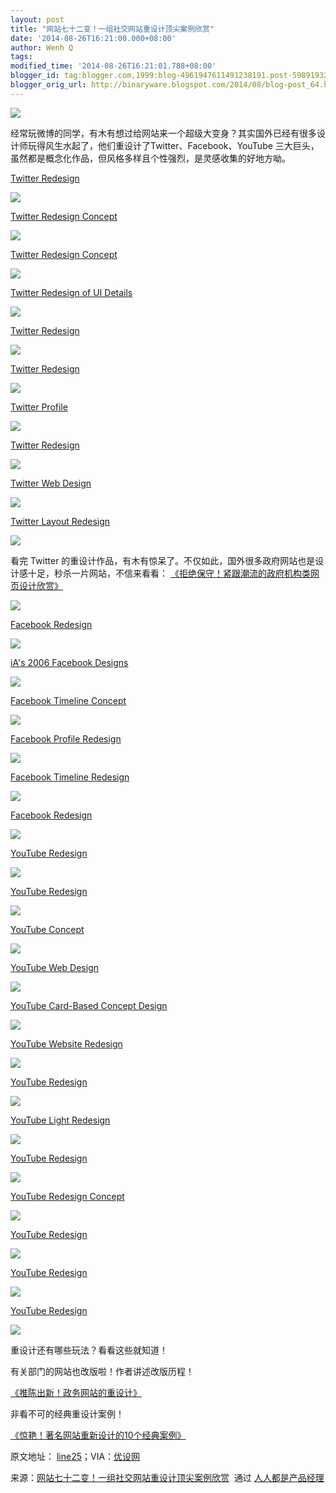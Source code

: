 ```yaml
---
layout: post
title: "网站七十二变！一组社交网站重设计顶尖案例欣赏"
date: '2014-08-26T16:21:00.000+08:00'
author: Wenh Q
tags:
modified_time: '2014-08-26T16:21:01.788+08:00'
blogger_id: tag:blogger.com,1999:blog-4961947611491238191.post-5989193244058237361
blogger_orig_url: http://binaryware.blogspot.com/2014/08/blog-post_64.html 
---
```


![](https://images-blogger-opensocial.googleusercontent.com/gadgets/proxy?url=http%3A%2F%2Fimage.woshipm.com%2Fwp-files%2F2014%2F08%2Faeb517645ee01a007de3413b62d9c9b7.jpg&container=blogger&gadget=a&rewriteMime=image%2F*)

经常玩微博的同学，有木有想过给网站来一个超级大变身？其实国外已经有很多设计师玩得风生水起了，他们重设计了Twitter、Facebook、YouTube
三大巨头，虽然都是概念化作品，但风格多样且个性强烈，是灵感收集的好地方呦。

[Twitter Redesign](http://nerby.com/project/twitter/)

![](https://images-blogger-opensocial.googleusercontent.com/gadgets/proxy?url=http%3A%2F%2Fimage.woshipm.com%2Fwp-files%2F2014%2F08%2Fdf74bf3fc5029472f5c8c73535fa695e.jpg&container=blogger&gadget=a&rewriteMime=image%2F*)

[Twitter Redesign
Concept](https://dribbble.com/shots/906225-twitter-redesign-concept)

![](https://images-blogger-opensocial.googleusercontent.com/gadgets/proxy?url=http%3A%2F%2Fimage.woshipm.com%2Fwp-files%2F2014%2F08%2F6ab451f58f8c210fa1454678fc9ad6ff.jpg&container=blogger&gadget=a&rewriteMime=image%2F*)

[Twitter Redesign
Concept](https://dribbble.com/shots/872001-Twitter-Redesign-Concept)

![](https://images-blogger-opensocial.googleusercontent.com/gadgets/proxy?url=http%3A%2F%2Fimage.woshipm.com%2Fwp-files%2F2014%2F08%2Ffad666316df4f012a93488d4b0aa8e7b.jpg&container=blogger&gadget=a&rewriteMime=image%2F*)

[Twitter Redesign of UI
Details](https://www.behance.net/gallery/14286087/Twitter-Redesign-of-UI-details)

![](https://images-blogger-opensocial.googleusercontent.com/gadgets/proxy?url=http%3A%2F%2Fimage.woshipm.com%2Fwp-files%2F2014%2F08%2F70bfbf598103e014653ac7fb706d6b5f.jpg&container=blogger&gadget=a&rewriteMime=image%2F*)

[Twitter
Redesign](https://dribbble.com/shots/1142625-Twitter-Redesign-2013/attachments/147207)

![](https://images-blogger-opensocial.googleusercontent.com/gadgets/proxy?url=http%3A%2F%2Fimage.woshipm.com%2Fwp-files%2F2014%2F08%2F6a528b6e8ca243df6ee11cae74b6fd6e.jpg&container=blogger&gadget=a&rewriteMime=image%2F*)

[Twitter
Redesign](https://dribbble.com/shots/1228316-Twitter-Redesign/attachments/165378)

![](https://images-blogger-opensocial.googleusercontent.com/gadgets/proxy?url=http%3A%2F%2Fimage.woshipm.com%2Fwp-files%2F2014%2F08%2F3d75a7688af64e523fc8adffc151c29f.jpg&container=blogger&gadget=a&rewriteMime=image%2F*)

[Twitter
Profile](https://dribbble.com/shots/1546643-Twitter-Profile/attachments/235943)

![](https://images-blogger-opensocial.googleusercontent.com/gadgets/proxy?url=http%3A%2F%2Fimage.woshipm.com%2Fwp-files%2F2014%2F08%2F5e2e8713a5b270e3169115f5fdc001f9.jpg&container=blogger&gadget=a&rewriteMime=image%2F*)

[Twitter
Redesign](https://dribbble.com/shots/1484139-Twitter-Redesign-Cleaner-version/attachments/222008)

![](https://images-blogger-opensocial.googleusercontent.com/gadgets/proxy?url=http%3A%2F%2Fimage.woshipm.com%2Fwp-files%2F2014%2F08%2Fb11a1c70b5013a7666aeec956516735e.jpg&container=blogger&gadget=a&rewriteMime=image%2F*)

[Twitter Web
Design](https://dribbble.com/shots/1027448-Twitter-Web-Design/attachments/123675)

![](https://images-blogger-opensocial.googleusercontent.com/gadgets/proxy?url=http%3A%2F%2Fimage.woshipm.com%2Fwp-files%2F2014%2F08%2Fd34f0111dca6cfd8c1ffbcf17da28ddc.jpg&container=blogger&gadget=a&rewriteMime=image%2F*)

[Twitter Layout
Redesign](https://dribbble.com/shots/1521386-Twitter-Layout-Redesign/attachments/229935)

![](https://images-blogger-opensocial.googleusercontent.com/gadgets/proxy?url=http%3A%2F%2Fimage.woshipm.com%2Fwp-files%2F2014%2F08%2F96e9d2a6e7e7018b4d22e9f001c189bd.jpg&container=blogger&gadget=a&rewriteMime=image%2F*)

看完 Twitter
的重设计作品，有木有惊呆了。不仅如此，国外很多政府网站也是设计感十足，秒杀一片网站，不信来看看：
[《拒绝保守！紧跟潮流的政府机构类网页设计欣赏》](http://www.uisdc.com/the-government-webpage-design)

![](https://images-blogger-opensocial.googleusercontent.com/gadgets/proxy?url=http%3A%2F%2Fimage.woshipm.com%2Fwp-files%2F2014%2F08%2Fa508523ee4a718186665fe8195431e14.jpg&container=blogger&gadget=a&rewriteMime=image%2F*)

[Facebook Redesign](http://nerby.com/project/facebook/)

![](https://images-blogger-opensocial.googleusercontent.com/gadgets/proxy?url=http%3A%2F%2Fimage.woshipm.com%2Fwp-files%2F2014%2F08%2F47c92ef2c81eb72a1fad85b23a95eba0.jpg&container=blogger&gadget=a&rewriteMime=image%2F*)

[iA's 2006 Facebook
Designs](http://ia.net/blog/ias-2006-facebook-designs-redesigned)

![](https://images-blogger-opensocial.googleusercontent.com/gadgets/proxy?url=http%3A%2F%2Fimage.woshipm.com%2Fwp-files%2F2014%2F08%2F8fb190c33663205cb85e974ac58fce40.jpg&container=blogger&gadget=a&rewriteMime=image%2F*)

[Facebook Timeline
Concept](https://dribbble.com/shots/1357526-Facebook-Timeline-Concept/attachments/193484)

![](https://images-blogger-opensocial.googleusercontent.com/gadgets/proxy?url=http%3A%2F%2Fimage.woshipm.com%2Fwp-files%2F2014%2F08%2Ff21d341377c3772a00a6cdf1bd94d57c.jpg&container=blogger&gadget=a&rewriteMime=image%2F*)

[Facebook Profile
Redesign](https://dribbble.com/shots/1610073-Facebook-Profile-redesign/attachments/249806)

![](https://images-blogger-opensocial.googleusercontent.com/gadgets/proxy?url=http%3A%2F%2Fimage.woshipm.com%2Fwp-files%2F2014%2F08%2Fe2a7db334c35d769ac8fe41db98c36fc.jpg&container=blogger&gadget=a&rewriteMime=image%2F*)

[Facebook Timeline Redesign](http://silkins.co/facebook/fb)

![](https://images-blogger-opensocial.googleusercontent.com/gadgets/proxy?url=http%3A%2F%2Fimage.woshipm.com%2Fwp-files%2F2014%2F08%2F5760831d1a98d913bae63afca0a0d4e7.jpg&container=blogger&gadget=a&rewriteMime=image%2F*)

[Facebook
Redesign](https://dribbble.com/shots/1463095-Facebook-Redesign/attachments/217339)

![](https://images-blogger-opensocial.googleusercontent.com/gadgets/proxy?url=http%3A%2F%2Fimage.woshipm.com%2Fwp-files%2F2014%2F08%2F1e62a82b47a44aa8a2f198d9ebc3429c.jpg&container=blogger&gadget=a&rewriteMime=image%2F*)

[YouTube
Redesign](https://dribbble.com/shots/829473-YouTube-redesign/attachments/86393)

![](https://images-blogger-opensocial.googleusercontent.com/gadgets/proxy?url=http%3A%2F%2Fimage.woshipm.com%2Fwp-files%2F2014%2F08%2F46271071147d3f0b3407a4d126b61d2a.jpg&container=blogger&gadget=a&rewriteMime=image%2F*)

[YouTube
Redesign](https://dribbble.com/shots/821232-YouTube-com-Redesign-FF/attachments/84848)

![](https://images-blogger-opensocial.googleusercontent.com/gadgets/proxy?url=http%3A%2F%2Fimage.woshipm.com%2Fwp-files%2F2014%2F08%2F4fa6eaa5625bb68acb48e7328f7d79c5.jpg&container=blogger&gadget=a&rewriteMime=image%2F*)

[YouTube
Concept](https://www.behance.net/gallery/14854523/YouTube-concept)

![](https://images-blogger-opensocial.googleusercontent.com/gadgets/proxy?url=http%3A%2F%2Fimage.woshipm.com%2Fwp-files%2F2014%2F08%2F679895a80850a3e52af8f0050b687fc2.jpg&container=blogger&gadget=a&rewriteMime=image%2F*)

[YouTube Web
Design](https://www.behance.net/gallery/10691167/Youtube-Web-ReDesign)

![](https://images-blogger-opensocial.googleusercontent.com/gadgets/proxy?url=http%3A%2F%2Fimage.woshipm.com%2Fwp-files%2F2014%2F08%2F3cd9c42200cfa8304f427bb13057cb64.jpg&container=blogger&gadget=a&rewriteMime=image%2F*)

[YouTube Card-Based Concept
Design](https://www.behance.net/gallery/18307649/YouTube-Card-Based-Concept-Design)

![](https://images-blogger-opensocial.googleusercontent.com/gadgets/proxy?url=http%3A%2F%2Fimage.woshipm.com%2Fwp-files%2F2014%2F08%2F5a48d71c96e6c9b2ec7db68c68b8669f.jpg&container=blogger&gadget=a&rewriteMime=image%2F*)

[YouTube Website
Redesign](https://www.behance.net/gallery/10229951/YouTube-Website-Redesign)

![](https://images-blogger-opensocial.googleusercontent.com/gadgets/proxy?url=http%3A%2F%2Fimage.woshipm.com%2Fwp-files%2F2014%2F08%2F9f6ea7c2dacc4f6d210fc6ee1d828b2a.jpg&container=blogger&gadget=a&rewriteMime=image%2F*)

[YouTube
Redesign](https://dribbble.com/shots/1338727-Youtube-Redesign/attachments/189488)

![](https://images-blogger-opensocial.googleusercontent.com/gadgets/proxy?url=http%3A%2F%2Fimage.woshipm.com%2Fwp-files%2F2014%2F08%2F4f6774f41d9650d473c59411cedf672e.jpg&container=blogger&gadget=a&rewriteMime=image%2F*)

[YouTube Light
Redesign](https://dribbble.com/shots/1568252-Youtube-Light-Redesign/attachments/240860)

![](https://images-blogger-opensocial.googleusercontent.com/gadgets/proxy?url=http%3A%2F%2Fimage.woshipm.com%2Fwp-files%2F2014%2F08%2Ff23c39a041f8c6e27584b3556481f364.jpg&container=blogger&gadget=a&rewriteMime=image%2F*)

[YouTube
Redesign](https://dribbble.com/shots/1633972-Youtube-Redesign/attachments/255154)

![](https://images-blogger-opensocial.googleusercontent.com/gadgets/proxy?url=http%3A%2F%2Fimage.woshipm.com%2Fwp-files%2F2014%2F08%2Fa38f1fbd411d4de9c67a7c4f262e0f00.jpg&container=blogger&gadget=a&rewriteMime=image%2F*)

[YouTube Redesign
Concept](https://dribbble.com/shots/1512238-Youtube-Redesign-Concept/attachments/227975)

![](https://images-blogger-opensocial.googleusercontent.com/gadgets/proxy?url=http%3A%2F%2Fimage.woshipm.com%2Fwp-files%2F2014%2F08%2F2770b08fa6dd616d47251df60f92d414.jpg&container=blogger&gadget=a&rewriteMime=image%2F*)

[YouTube
Redesign](https://dribbble.com/shots/1592273-Youtube-redesign-rant1/attachments/246197)

![](https://images-blogger-opensocial.googleusercontent.com/gadgets/proxy?url=http%3A%2F%2Fimage.woshipm.com%2Fwp-files%2F2014%2F08%2F1ab85d0220f363064c3196cb044bba5d.jpg&container=blogger&gadget=a&rewriteMime=image%2F*)

[YouTube
Redesign](https://dribbble.com/shots/1363194-YouTube-Redesign-Profil-page/attachments/194656)

![](https://images-blogger-opensocial.googleusercontent.com/gadgets/proxy?url=http%3A%2F%2Fimage.woshipm.com%2Fwp-files%2F2014%2F08%2F868338d0dae0d97b2a03f8dc9bdd0fe9.jpg&container=blogger&gadget=a&rewriteMime=image%2F*)

[YouTube Redesign](http://igorsyvets.com/YouTube-Redesign)

![](https://images-blogger-opensocial.googleusercontent.com/gadgets/proxy?url=http%3A%2F%2Fimage.woshipm.com%2Fwp-files%2F2014%2F08%2Fa84b8edbb6e60cdcf8bde19198566934.jpg&container=blogger&gadget=a&rewriteMime=image%2F*)

重设计还有哪些玩法？看看这些就知道！




有关部门的网站也改版啦！作者讲述改版历程！

[《推陈出新！政务网站的重设计》](http://www.woshipm.com/pd/102204.html)


非看不可的经典重设计案例！


[《惊艳！著名网站重新设计的10个经典案例》](http://www.woshipm.com/pd/78504.html)

原文地址：
[line25](http://line25.com/articles/30-unofficial-redesigns-of-popular-social-media-sites)；VIA：[优设网](http://www.woshipm.com/)

来源：[网站七十二变！一组社交网站重设计顶尖案例欣赏](http://www.woshipm.com/pd/102202.html)  通过 [人人都是产品经理](http://www.woshipm.com/)
